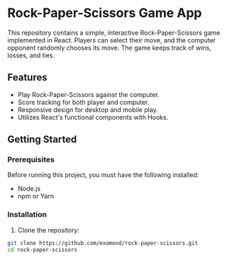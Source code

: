 # Rock-Paper-Scissors Game App

This repository contains a simple, interactive Rock-Paper-Scissors game implemented in React. Players can select their move, and the computer opponent randomly chooses its move. The game keeps track of wins, losses, and ties.

## Features

- Play Rock-Paper-Scissors against the computer.
- Score tracking for both player and computer.
- Responsive design for desktop and mobile play.
- Utilizes React's functional components with Hooks.

## Getting Started

### Prerequisites

Before running this project, you must have the following installed:
- Node.js
- npm or Yarn

### Installation

1. Clone the repository:

```bash
git clone https://github.com/exomond/rock-paper-scissors.git
cd rock-paper-scissors
